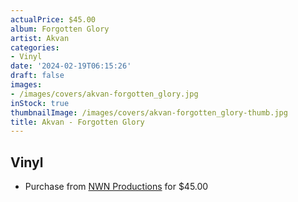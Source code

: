```yaml
---
actualPrice: $45.00
album: Forgotten Glory
artist: Akvan
categories:
- Vinyl
date: '2024-02-19T06:15:26'
draft: false
images:
- /images/covers/akvan-forgotten_glory.jpg
inStock: true
thumbnailImage: /images/covers/akvan-forgotten_glory-thumb.jpg
title: Akvan - Forgotten Glory
---
```


## Vinyl
* Purchase from [NWN Productions](http://shop.nwnprod.com/index.php?route=product/product&path=75&product_id=47333&sort=pd.name&order=ASC) for $45.00
